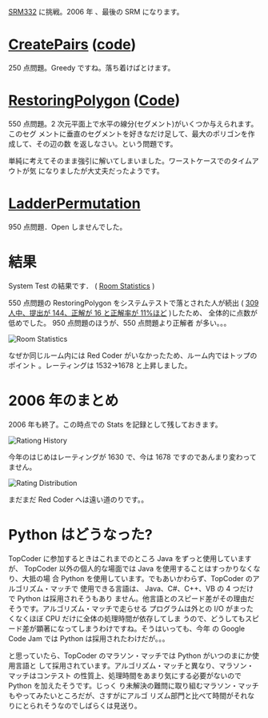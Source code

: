 <!--
date: 2006-12-30
slug: srm332
title: 2006 年のまとめ - SRM332
-->

[SRM332](http://www.topcoder.com/stat?c=round_overview&rd=10012) に挑戦。2006 年
、最後の SRM になります。

# [CreatePairs](http://www.topcoder.com/stat?c=problem_statement&pm=7309&rd=10012) ([code](http://www.topcoder.com/stat?c=problem_solution&rm=263121&rd=10012&pm=7309&cr=15632820))

250 点問題。Greedy ですね。落ち着けばとけます。

# [RestoringPolygon](http://www.topcoder.com/stat?c=problem_statement&pm=6402&rd=10012) ([Code](http://www.topcoder.com/stat?c=problem_solution&rm=263121&rd=10012&pm=6402&cr=15632820))

550 点問題。2 次元平面上で水平の線分(セグメント)がいくつか与えられます。このセグ
メントに垂直のセグメントを好きなだけ足して、最大のポリゴンを作成して、その辺の数
を返しなさい。という問題です。

単純に考えてそのまま強引に解いてしまいました。ワーストケースでのタイムアウトが気
になりましたが大丈夫だったようです。

# [LadderPermutation](http://www.topcoder.com/stat?c=problem_statement&pm=6175&rd=10012)

950 点問題．Open しませんでした。

# 結果

System Test の結果です． (
[Room Statistics](http://www.topcoder.com/stat?c=coder_room_stats&cr=15632820&rd=10012&rm=263121)
)

550 点問題の RestoringPolygon をシステムテストで落とされた人が続出 (
[309 人中、提出が 144、正解が 16 と正解率が 11%ほど](http://www.topcoder.com/tc?module=ProblemDetail&rd=10012&pm=6402)
)したため、 全体的に点数が低めでした。 950 点問題のほうが、550 点問題より正解者
が多い。。。

![Room Statistics](http://farm1.static.flickr.com/149/338406108_a8c377433c_o.png)

なぜか同じルーム内には Red Coder がいなかったため、ルーム内ではトップのポイント
。レーティングは 1532-&gt;1678 と上昇しました。

# 2006 年のまとめ

2006 年も終了。この時点での Stats を記録として残しておきます。

![Rationg History](http://farm1.static.flickr.com/156/338419927_1cb351d94a_o.png)

今年のはじめはレーティングが 1630 で、今は 1678 ですのであんまり変わってません。

![Rating Distribution](http://farm1.static.flickr.com/127/338428423_92a7a00025_o.png)

まだまだ Red Coder へは遠い道のりです。。

# Python はどうなった?

TopCoder に参加するときはこれまでのところ Java をずっと使用していますが、
TopCoder 以外の個人的な場面では Java を使用することはすっかりなくなり、大抵の場
合 Python を使用しています。でもあいかわらず、TopCoder のアルゴリズム・マッチで
使用できる言語は、 Java、C\#、C++、VB の 4 つだけで Python は採用されそうもあり
ません。他言語とのスピード差がその理由だそうです。アルゴリズム・マッチで走らせる
プログラムは外との I/O がまったくなくほぼ CPU だけに全体の処理時間が依存してしま
うので、どうしてもスピード差が顕著になってしまうわけですね。そうはいっても、今年
の Google Code Jam では Python は採用されたわけだが。。。

と思っていたら、TopCoder のマラソン・マッチでは Python がいつのまにか使用言語と
して採用されています。アルゴリズム・マッチと異なり、マラソン・マッチはコンテスト
の性質上、処理時間をあまり気にする必要がないので Python を加えたそうです。じっく
り未解決の難問に取り組むマラソン・マッチもやってみたいところだが、さすがにアルゴ
リズム部門と比べて時間がそれなりにとられそうなのでしばらくは見送り。
